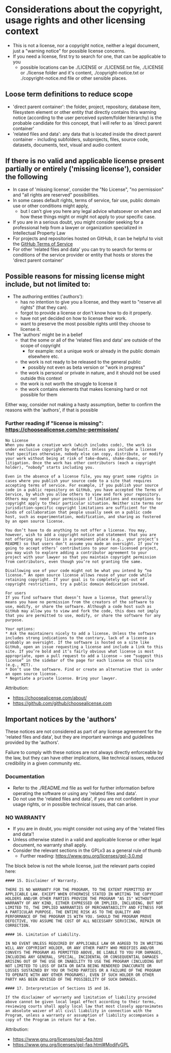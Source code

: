 # Considerations about the copyright, usage rights and other licensing context
* This is not a license, nor a copyright notice, neither a legal document,
  just a "warning notice" for possible license concerns.
* If you need a license, first try to search for one, that can be applicable to you
  * possible locations can be ./LICENSE or ./LICENSE.txt file, ./LICENSE or ./license folder and it's content,
  ./copyright-notice.txt or ./copyright-notice.md file or other sensible places.

## Loose term definitions to reduce scope
* 'direct parent container': the folder, project, repository, database item, filesystem element
  or other entity that directly contains this warning notice (according to the user perceived system/folder hierarchy)
  is the probable candidate for this concept, that I will refer to as 'direct parent container'
* 'related files and data': any data that is located inside the direct parent container - including subfolders, subprojects,
  files, source code, datasets, documents, text, visual and audio content

## If there is no valid and applicable license present partially or entirely ('missing license'), consider the following
* In case of 'missing license', consider the "No License", "no permission" and "all rights are reserved" possibilities.
* In some cases default rights, terms of service, fair use, public domain use or other conditions might apply,
  * but I can't give you here any legal advice whatsoever on when and how these things might or might not apply to your specific case.
* If you are in a serious doubt, you might consider seeking for a professional help
  from a lawyer or organization specialized in Intellectual Property Law
* For projects and repositories hosted on GitHub, it can be helpful to visit the
  [GitHub Terms of Service](https://docs.github.com/en/free-pro-team@latest/github/site-policy/github-terms-of-service)
* For other 'related files and data' you can try to search for terms or conditions of the service provider or entity
  that hosts or stores the 'direct parent container'

## Possible reasons for missing license might include, but not limited to:
* The authoring entities ('authors'):
  * has no intention to give you a license, and they want to "reserve all rights" (that they can).
  * forgot to provide a license or don't know how to do it properly.
  * have not yet decided on how to license their work.
  * want to preserve the most possible rights until they choose to license it.
* The 'authors' might be in a belief
  * that the some or all of the 'related files and data' are outside of the scope of copyright
    * for example: not a unique work or already in the public domain elsewhere etc.
  * the work is not ready to be released to the general public
    * possibly not even as beta version or "work in progress"
  * the work is personal or private in nature, and it should not be used outside this context
  * the work is not worth the struggle to license it
  * the work contains elements that makes licensing hard or not possible for them

Either way, consider not making a hasty assumption, better to confirm the reasons with the 'authors', if that is possible

### Further reading if "license is missing": https://choosealicense.com/no-permission/

~~~
No License
When you make a creative work (which includes code), the work is
under exclusive copyright by default. Unless you include a license
that specifies otherwise, nobody else can copy, distribute, or modify
your work without being at risk of take-downs, shake-downs, or
litigation. Once the work has other contributors (each a copyright
holder), “nobody” starts including you.

Even in the absence of a license file, you may grant some rights in
cases where you publish your source code to a site that requires
accepting terms of service. For example, if you publish your source
code in a public repository on GitHub, you have accepted the Terms of
Service, by which you allow others to view and fork your repository.
Others may not need your permission if limitations and exceptions to
copyright apply to their particular situation. Neither site terms nor
jurisdiction-specific copyright limitations are sufficient for the
kinds of collaboration that people usually seek on a public code
host, such as experimentation, modification, and sharing as fostered
by an open source license.

You don’t have to do anything to not offer a license. You may,
however, wish to add a copyright notice and statement that you are
not offering any license in a prominent place (e.g., your project’s
README) so that users don’t assume you made an oversight. If you’re
going to accept others’ contributions to your non-licensed project,
you may wish to explore adding a contributor agreement to your
project with your lawyer so that you maintain copyright permission
from contributors, even though you’re not granting the same.

Disallowing use of your code might not be what you intend by “no
license.” An open source license allows reuse of your code while
retaining copyright. If your goal is to completely opt-out of
copyright restrictions, try a public domain dedication instead.

For users
If you find software that doesn’t have a license, that generally
means you have no permission from the creators of the software to
use, modify, or share the software. Although a code host such as
GitHub may allow you to view and fork the code, this does not imply
that you are permitted to use, modify, or share the software for any
purpose.

Your options:
* Ask the maintainers nicely to add a license. Unless the software
includes strong indications to the contrary, lack of a license is
probably an oversight. If the software is hosted on a site like
GitHub, open an issue requesting a license and include a link to this
site. If you’re bold and it’s fairly obvious what license is most
appropriate, open a pull request to add a license – see “suggest this
license” in the sidebar of the page for each license on this site
(e.g., MIT).
* Don’t use the software. Find or create an alternative that is under
an open source license.
* Negotiate a private license. Bring your lawyer.
~~~
Attribution:
* https://choosealicense.com/about/
* https://github.com/github/choosealicense.com

## Important notices by the 'authors'
These notices are not considered as part of any license agreement for the 'related files and data', but
they are important warnings and guidelines provided by the 'authors'.

Failure to comply with these notices are not always directly enforceable by the law, but
they can have other implications, like technical issues, reduced credibility in a given community etc.

### Documentation
* Refer to the ./README.md file as well for further information
  before operating the software or using any 'related files and data'.
* Do not use the 'related files and data', if you are not confident
  in your usage rights, or in possible technical issues, that can arise.

### **NO WARRANTY**
* If you are in doubt, you might consider not using any of the 'related files and data'!
* Unless otherwise stated in a valid and applicable license or other legal document, no warranty shall apply.
* Consider the relevant sections in the GPLv3 as a general rule of thumb
  * Further reading: https://www.gnu.org/licenses/gpl-3.0.md

The block below is not the whole license, just the relevant parts copied here:
~~~
#### 15. Disclaimer of Warranty.

THERE IS NO WARRANTY FOR THE PROGRAM, TO THE EXTENT PERMITTED BY
APPLICABLE LAW. EXCEPT WHEN OTHERWISE STATED IN WRITING THE COPYRIGHT
HOLDERS AND/OR OTHER PARTIES PROVIDE THE PROGRAM "AS IS" WITHOUT
WARRANTY OF ANY KIND, EITHER EXPRESSED OR IMPLIED, INCLUDING, BUT NOT
LIMITED TO, THE IMPLIED WARRANTIES OF MERCHANTABILITY AND FITNESS FOR
A PARTICULAR PURPOSE. THE ENTIRE RISK AS TO THE QUALITY AND
PERFORMANCE OF THE PROGRAM IS WITH YOU. SHOULD THE PROGRAM PROVE
DEFECTIVE, YOU ASSUME THE COST OF ALL NECESSARY SERVICING, REPAIR OR
CORRECTION.

#### 16. Limitation of Liability.

IN NO EVENT UNLESS REQUIRED BY APPLICABLE LAW OR AGREED TO IN WRITING
WILL ANY COPYRIGHT HOLDER, OR ANY OTHER PARTY WHO MODIFIES AND/OR
CONVEYS THE PROGRAM AS PERMITTED ABOVE, BE LIABLE TO YOU FOR DAMAGES,
INCLUDING ANY GENERAL, SPECIAL, INCIDENTAL OR CONSEQUENTIAL DAMAGES
ARISING OUT OF THE USE OR INABILITY TO USE THE PROGRAM (INCLUDING BUT
NOT LIMITED TO LOSS OF DATA OR DATA BEING RENDERED INACCURATE OR
LOSSES SUSTAINED BY YOU OR THIRD PARTIES OR A FAILURE OF THE PROGRAM
TO OPERATE WITH ANY OTHER PROGRAMS), EVEN IF SUCH HOLDER OR OTHER
PARTY HAS BEEN ADVISED OF THE POSSIBILITY OF SUCH DAMAGES.

#### 17. Interpretation of Sections 15 and 16.

If the disclaimer of warranty and limitation of liability provided
above cannot be given local legal effect according to their terms,
reviewing courts shall apply local law that most closely approximates
an absolute waiver of all civil liability in connection with the
Program, unless a warranty or assumption of liability accompanies a
copy of the Program in return for a fee.
~~~
Attribution:
* https://www.gnu.org/licenses/gpl-faq.html
* https://www.gnu.org/licenses/gpl-faq.html#ModifyGPL
